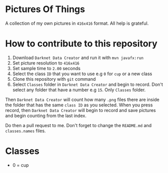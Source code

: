 # Pictures Of Things

A collection of my own pictures in `416x416` format. All help is grateful.

# How to contribute to this repository

1. Download `Darknet Data Creator` and run it with `mvn javafx:run`
2. Set picture resolution to `416x416`
3. Set sample time to `2.00` seconds
4. Select the class `ID` that you want to use e.g `0` for `cup` or a new class
5. Clone this repository with `git` command
6. Select `Classes` folder in `Darknet Data Creator` and begin to record. Don't select any folder that have a number e.g `15`. Only `Classes` folder.

Then `Darknet Data Creator` will count how many `.png` files there are inside the folder that has the
same `class ID` as you selected. When you press record, then `Darknet Data Creator` will begin to record 
and save pictures and begin counting from the last index.

Do then a pull request to me. Don't forget to change the `README.md` and `classes.names` files.

# Classes

* 0 = cup